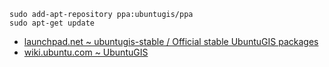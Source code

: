     sudo add-apt-repository ppa:ubuntugis/ppa
    sudo apt-get update
    
- [launchpad.net ~ ubuntugis-stable / Official stable UbuntuGIS packages](https://launchpad.net/~ubuntugis/+archive/ubuntu/ppa)
- [wiki.ubuntu.com ~ UbuntuGIS](https://wiki.ubuntu.com/UbuntuGIS)
